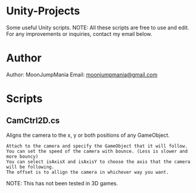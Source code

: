 # Unity-Projects
Some useful Unity scripts.
NOTE: All these scripts are free to use and edit. 
      For any improvements or inquiries, contact my email below.

# Author
Author: MoonJumpMania
Email: moonjumpmania@gmail.com

# Scripts

## CamCtrl2D.cs
Aligns the camera to the x, y or both positions of any GameObject.
```
Attach to the camera and specify the GameObject that it will follow.
You can set the speed of the camera with bounce. (Less is slower and more bouncy)
You can select isAxisX and isAxisY to choose the axis that the camera will be following.
The offset is to allign the camera in whichever way you want.
```
NOTE: This has not been tested in 3D games.
